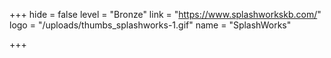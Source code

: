 +++
hide = false
level = "Bronze"
link = "https://www.splashworkskb.com/"
logo = "/uploads/thumbs_splashworks-1.gif"
name = "SplashWorks"

+++
